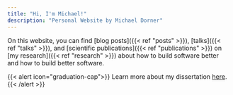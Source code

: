 ```yaml
---
title: "Hi, I'm Michael!"
description: "Personal Website by Michael Dorner"
---
```


On this website, you can find [blog posts]({{< ref "posts" >}}), [talks]({{< ref "talks" >}}), and [scientific publications]({{< ref "publications" >}}) on [my research]({{< ref "research" >}}) about how to build software better and how to build better software.

{{< alert icon="graduation-cap">}}
Learn more about my dissertation [here](/dissertation).
{{< /alert >}}
